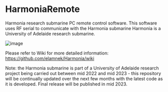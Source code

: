 # HarmoniaRemote
Harmonia research submarine PC remote control software. 
This software uses RF serial to communicate with the Harmonia submarine
Harmonia is a University of Adelaide research submarine.

![image](https://user-images.githubusercontent.com/25494253/216794522-4d65f9aa-175f-4c1a-b8e1-544be0a7ae82.png)



Please refer to Wiki for more detailed information:
https://github.com/elamnek/Harmonia/wiki

Note: the Harmonia submarine is part of a University of Adelaide research project being carried out between mid 2022 and mid 2023 - this repository will be continually updated over the next few months with the latest code as it is developed. Final release will be published in mid 2023.
